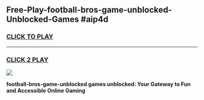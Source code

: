 
## Free-Play-football-bros-game-unblocked-Unblocked-Games #aip4d
<h3>
<a href="https://news.freeplayer.one?title=football-bros-game-unblocked&ref=8M">CLICK TO PLAY</a></h3>
<hr>

<h3>
<a href="https://news.freeplayer.one?title=football-bros-game-unblocked&ref=8M">CLICK 2 PLAY</a>
  
</h3>

<a href="https://news.freeplayer.one?title=football-bros-game-unblocked&ref=8M"><img src="https://clearcache.store/games.png"></a>


**football-bros-game-unblocked games unblocked: Your Gateway to Fun and Accessible Online Gaming**
